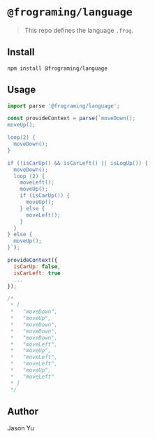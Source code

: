 # `@frograming/language`

> This repo defines the language `.frog`.

## Install

```
npm install @frograming/language
```

## Usage

```js
import parse '@frograming/language';

const provideContext = parse(`moveDown();
moveUp();

loop(2) {
  moveDown();
}

if (!isCarUp() && isCarLeft() || isLogUp()) {
  moveDown();
  loop (2) {
    moveLeft();
    moveUp();
    if (isCarUp()) {
      moveUp();
    } else {
      moveLeft();
    }
  }
} else {
  moveUp();
}`);

provideContext({
  isCarUp: false,
  isCarLeft: true
  ...
});

/*
 * [
 *   "moveDown",
 *   "moveUp",
 *   "moveDown",
 *   "moveDown",
 *   "moveDown",
 *   "moveLeft",
 *   "moveUp",
 *   "moveLeft",
 *   "moveLeft",
 *   "moveUp",
 *   "moveLeft"
 * ]
 */
```

## Author
Jason Yu
